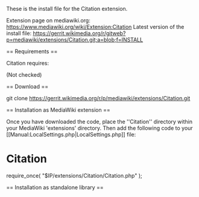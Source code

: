 These is the install file for the Citation extension.

Extension page on mediawiki.org: https://www.mediawiki.org/wiki/Extension:Citation
Latest version of the install file: https://gerrit.wikimedia.org/r/gitweb?p=mediawiki/extensions/Citation.git;a=blob;f=INSTALL


== Requirements ==

Citation requires:

(Not checked)

== Download ==

git clone https://gerrit.wikimedia.org/r/p/mediawiki/extensions/Citation.git

== Installation as MediaWiki extension ==

Once you have downloaded the code, place the ''Citation'' directory within your MediaWiki
'extensions' directory. Then add the following code to your [[Manual:LocalSettings.php|LocalSettings.php]] file:

# Citation
require_once( "$IP/extensions/Citation/Citation.php" );

== Installation as standalone library ==

